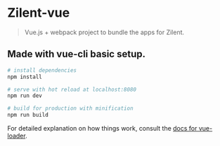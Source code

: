 # Zilent-vue

> Vue.js + webpack project to bundle the apps for Zilent.

## Made with vue-cli basic setup.

``` bash
# install dependencies
npm install

# serve with hot reload at localhost:8080
npm run dev

# build for production with minification
npm run build
```

For detailed explanation on how things work, consult the [docs for vue-loader](http://vuejs.github.io/vue-loader).
